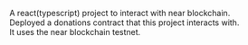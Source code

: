 A react(typescript) project to interact with near blockchain.<br/>
Deployed a donations contract that this project interacts with.<br/>
It uses the near blockchain testnet.<br/>
